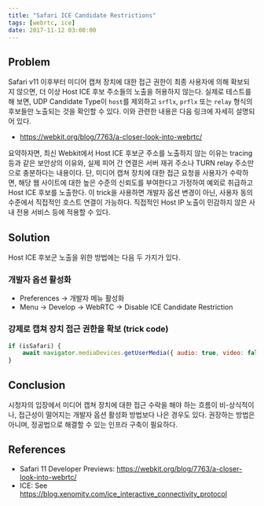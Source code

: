 ```yaml
---
title: "Safari ICE Candidate Restrictions"
tags: [webrtc, ice]
date: 2017-11-12 03:00:00
---
```


## Problem
Safari v11 이후부터 미디어 캡쳐 장치에 대한 접근 권한이 최종 사용자에 의해 확보되지 않으면, 더 이상 Host ICE 후보 주소들의 노출을 허용하지 않는다. 실제로 테스트를 해 보면, UDP Candidate Type이 `host`를 제외하고 `srflx`, `prflx` 또는 `relay` 형식의 후보들만 노출되는 것을 확인할 수 있다. 이와 관련한 내용은 다음 링크에 자세히 설명되어 있다.
- https://webkit.org/blog/7763/a-closer-look-into-webrtc/

요약하자면, 최신 Webkit에서 Host ICE 후보군 주소를 노출하지 않는 이유는 tracing 등과 같은 보안상의 이유와, 실제 피어 간 연결은 서버 재귀 주소나 TURN relay 주소만으로 충분하다는 내용이다. 단, 미디어 캡쳐 장치에 대한 접근 요청을 사용자가 수락하면, 해당 웹 사이트에 대한 높은 수준의 신뢰도를 부여한다고 가정하여 예외로 취급하고 Host ICE 후보를 노출한다. 이 trick을 사용하면 개발자 옵션 변경이 아닌, 사용자 동의 수준에서 직접적인 호스트 연결이 가능하다. 직접적인 Host IP 노출이 민감하지 않은 사내 전용 서비스 등에 적용할 수 있다.


## Solution
Host ICE 후보군 노출을 위한 방법에는 다음 두 가지가 있다.

### 개발자 옵션 활성화
- Preferences -> 개발자 메뉴 활성화
- Menu -> Develop -> WebRTC -> Disable ICE Candidate Restriction

### 강제로 캡쳐 장치 접근 권한을 확보 (trick code)
```javascript
if (isSafari) {
    await navigator.mediaDevices.getUserMedia({ audio: true, video: false });
}
```

## Conclusion
시청자의 입장에서 미디어 캡쳐 장치에 대한 접근 수락을 해야 하는 흐름이 비-상식적이나, 접근성이 떨어지는 개발자 옵션 활성화 방법보다 나은 경우도 있다. 권장하는 방법은 아니며, 정공법으로 해결할 수 있는 인프라 구축이 필요하다.


## References
- Safari 11 Developer Previews: https://webkit.org/blog/7763/a-closer-look-into-webrtc/
- ICE: See https://blog.xenomity.com/ice_interactive_connectivity_protocol
